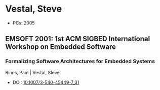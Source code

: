 # Vestal, Steve

* PCs: 2005

## EMSOFT 2001: 1st ACM SIGBED International Workshop on Embedded Software

### Formalizing Software Architectures for Embedded Systems
Binns, Pam | Vestal, Steve
* DOI: [10.1007/3-540-45449-7_31](https://doi.org/10.1007/3-540-45449-7_31)

